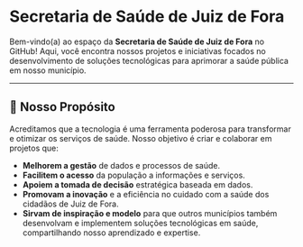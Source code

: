 # Secretaria de Saúde de Juiz de Fora

Bem-vindo(a) ao espaço da **Secretaria de Saúde de Juiz de Fora** no GitHub! Aqui, você encontra nossos projetos e iniciativas focados no desenvolvimento de soluções tecnológicas para aprimorar a saúde pública em nosso município.

---

## 🌟 Nosso Propósito

Acreditamos que a tecnologia é uma ferramenta poderosa para transformar e otimizar os serviços de saúde. Nosso objetivo é criar e colaborar em projetos que:

* **Melhorem a gestão** de dados e processos de saúde.
* **Facilitem o acesso** da população a informações e serviços.
* **Apoiem a tomada de decisão** estratégica baseada em dados.
* **Promovam a inovação** e a eficiência no cuidado com a saúde dos cidadãos de Juiz de Fora.
* **Sirvam de inspiração e modelo** para que outros municípios também desenvolvam e implementem soluções tecnológicas em saúde, compartilhando nosso aprendizado e expertise.
